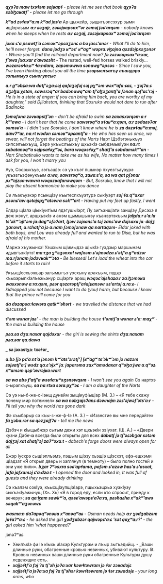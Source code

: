 **_qχəʔa maw txəɬəm sajʁapɬ_** - _please let me see that book_
**_qχəʔa səbɮaʁatʃʼ_** - _please let me go through_

**_kʷad zəɬaʁʷaːm kʷad jaɕʼa_**
Ар щыжейр, зыщигъэпсэхур зыми ищIэркъым
**_aːr ɕəʒajr, zəɕəjʁapsaxʷər zəməj jəɕʼarqəm_** - _nobody knows when he sleeps when he rests_
**_aːr ɕəʒaj, zəɕəjʁapsaxʷ zəməj jəɕʼarqəm_**

**_jəʁaːɕʼa      psawtʃʼa      ɕəməʁʷəpɕaʒənɕ    aːbə     jasɕʼanər_** - _What I'll do to him, he'll never forget._
**_dana jədʒə ʁʷəɕʼ ʁʷagʷ wəpraːvɮajna qəzdəjpxəʒənər_** - _Where you'll find the railroad department now?_
**_ʃə zəzəʁapsaxʷaːxar, fʼəwa ʃxaːxar ɕʼawəɕəħt_** - The rested, well-fed horses walked briskly...
**_wəzarəsɬaːʁʷ ɬaːndara, zapəməwwa sənawgʷəpsəs_** - _Since I saw you, I've been thinking about you all the time_
**_узэрыслъагъу лъандэрэ зэпымыуэ сыногупсыс_**

**_aːr gʷəbʑaːwa datʃʼəʒaːɕəj qaʃaʒəfəj səj pχʷəm wəxʷafaːɕaɕ, - ʒəjʔaːɕ dʒəɮaːχstan, sawsrəqʷar badənawqʷam tʃʼaɮəʒantʃʼa ʃənan qəfʼaɕʼrəj_** - _He is in a state of anger: if you can bring him back, you are worthy of my daughter," said Djilahstan, thinking that Sosruko would not dare to run after Badinoko_

**_fəməʃəna zəvʁapstʃʼən_** - _don't be afraid to swim_
**_sa zaxasxərqəm aːr kʷʼawa_** - _I don't hear that he come_
**_sawsrəqʷa sɬaʁʷaːqəm, aːr zədaɕəʔar səməɕʼa_** - _I didn't see Sosruko, I don't know where he is_
**_za dəzəɬaʁʷaːməj, dawʔʷar, naːrt wədən ɕəməʁʷəpɕantʃʼa_** - _He who has seen us once, we swear, will not forget the beatings of the Narts_
Нарт Щэбэтэныкъуэ сипсэлъыхъущ, Бэрэ укъыслъыхъу щхьэкIэ сыбдэмыкIуэн
**_naːrt ɕabatanəqʷa səjpsaɬəχʷəɕ, bara wəqəsɬəχʷ sħatʃʼa səbdaməkʷʼan_** - _Nart Shabatinuko wants to take me as his wife, No matter how many times I ask for you, I won't marry you_

Ауэ, Сосрыкъуэ, зэгъащIэ: сэ уэ къэт пшынэр пхуезгъауэурэ укъэзгъэфэнукъым
**_aːwa, sawsrəqʷa, zaʁaːɕʼa, sa wa qat pʃənar pxʷajzʁaːwawra wəqazʁafanəwqəm_** - _But, Sosruko, know that I will not play the absent harmonica to make you dance_

Си лъакъуэхэр псынщIэу къытеспхъуэтурэ сыкIуэрт
**_səj ɬaːqʷaxar psənɕʼaw qətajspχʷatəwra səkʷʼart_** - _Having put my feet up fastly, I went_

Елдар щIалэ цIыкIуитIым ядэгушыIэрт, Лу зигъэнщIати занщIэу Дисэхэ я деж жэнут, арщхьэкIэ и анэм щымышынэу къанэртэкъым
**_jaɮdaːr ɕʼaːla tsʼəkʷʼəjtʼəm jaːdagʷəʃəʔart, ɮəw zəjʁanɕʼaːtəj zanɕʼaw dəjsaxa jaː dajʒ ʒanəwt, aːrɕħatʃʼa jə aːnam ʃəməʃənaw qaːnartaqəm_**- _Eldar joked with both boys, and Lou was already full and wanted to run to Disa, but he was afraid of his mother._

Маржэ хъужынхэ! Уэшхым щIимыдзэ щIыкIэ гуэдзыр маршынэм идывгъэкIутэ!
**_maːrʒa χʷəʒənxa! waʃxəm ɕʼəjmədza ɕʼətʃʼa gʷadzər maːrʃənam jədəvʁakʷʼəta_** - _Be blessed! Let's load the wheat into the car before it starts to rain!_

УкъыщIесхьэжьар залымыгъэ уэсхыну аракъым, пщыр къызэрыпкIэлъежьэнур сщIэрти аращ
**_wəqəɕʼajsħaʑaːr zaːɮəməʁa wasxənəw aːraːqəm, pɕər qəzarəptʃʼaɬajʑanəwr sɕʼartəj aːraːɕ_**- _I kidnapped you not because I want to do (you) harm, but because I know that the prince will come for you_

**_da dəzapsaːɬawəra qatkʷʼəħərt_** - _we travelled the distance that we had discussed_

**_ɬʼəm wənar jaɕʼ_** - _the man is building the house_
**_ɬʼəmtʃʼa wənar ɕʼaː maχʷ_** - _the man is building the house_

**_pɕaːɕa dʒaːnaxar qajdəxar_** - _the girl is sewing the shirts_
**_dʒaːnaxam pɕaːɕar qaːdawa_**

**_ sa jəxastχaː txəɬər_**


**_aːbə [jə pɕʼaːntʼa jənəm kʷʼatsʼərətʃʼ] [ʁʷagʷ tsʼəkʷʼəm jə nazəm ɕəjʁatʃʼaː] wədz qaːɕʼəjxʷ jaː japarəma zaxʷamədaxar qʷəɮaːjwa aːqʷəʑ xʷaməm qəpʼəwrəjʁaːwart_**

**_sa wa abə fʼatʃʼa wəsɬaːʁʷəʒənəwqəm_** - _I won't see you again_
Сэ нартхэ с-ырапхъущ.
**_sa naːrtxa səraːpχʷəɕ_** - _I am a daughter of the Narts_

Сэ уэ ны-б-же-с-Iэнщ дунейм зыщIиуфIыцIар (М. З.) – «Я тебе скажу почему мир потемнел»
**_sa wa nəbʒajsʔanɕ dəwnajm zəɕʼəjwəfʼətsʼaːr_** - _I'll tell you why the world has gone dark_

Фэ хъыбарыр сэ къы-з-же-ф-Iэ (А. З.) – «Известие вы мне передайте»
**_fa χəbaːrər sa qəzʒajfʔa_** - _tell me the news_

Дэбэч и кIыщыбжэр сытым дежи хэт щхьэкIи зэIухат. (Ш. А.) – «Двери кузни Дабеча всегда были открыты для всех
**_dabatʃ jə tʃʼəɕəbʒar sətəm dajʒəj xat ɕħatʃʼəj zaʔʷəxaːt_** - _dabech's forge doors were always open for all_

Бжэр Iусхрэ сыщIэплъэмэ, пэшым щIэзу хьэщIэ щIэсхэт, ефэ-ешхэми щIадзат «Я открыл дверь и заглянул (в темноту) – было полно гостей и они уже пили».
**_bʒar ʔʷəsxra səɕʼapɬama, paʃəm ɕʼazəw ħaɕʼa ɕʼasxat, jafa jaʃxaməj ɕʼaːdzaːt_** - _I opened the door and looked in, It was full of guests and they were already drinking_

Сэ къалэм сокIуэ, къысщIэупщIэIарэ, пщыхьэщхьэ хуэкIуэу сыкъэкIуэжынущ (Хь. Хь) «Я в город еду, если кто спросит, приеду к вечеру»;
**_sa qaːɮam sawkʷʼa, qəsɕʼawəpɕʼaʔaːra, pɕəħaɕħa xʷakʷʼawə səqakʷʼaʒənəwɕ_**

**_wasmaːn daʔapəqʷənəʁa xʷanəqʷaɕ_** - _Osman needs help_
**_aːr χədʒabzəm jaɬaʔʷaːɕ_** - _he asked the girl_
**_χədʒabzər qajwəpɕʼaːɕ 'sət qaχʷaːr?'_** - _the girl asked him 'what happened?'_   

jənəʔʷaɕ

- ХеилъкIэ фи Iэ кIыхь иIахэр Культурэм и лъыр зыгъэдийщ. - _Ваши длинные руки, обагренные кровью невинных, убивают культуру. lit. Кровью невинных ваши длинные руки обагренные Культуры душу леденящие есть.
- **_xajjəɬtʃʼa fəj ʔa tʃʼəħ jəʔaːxar kəwɬtəwram jə ɬər zəʁadəjɕ_**
- **_xajjəɬtʃʼa jəʔaːxa fəj ʔa tʃʼəħər kəwɬtəwram jə ɬər zəʁadəjɕ_** - _your long arms, who_
